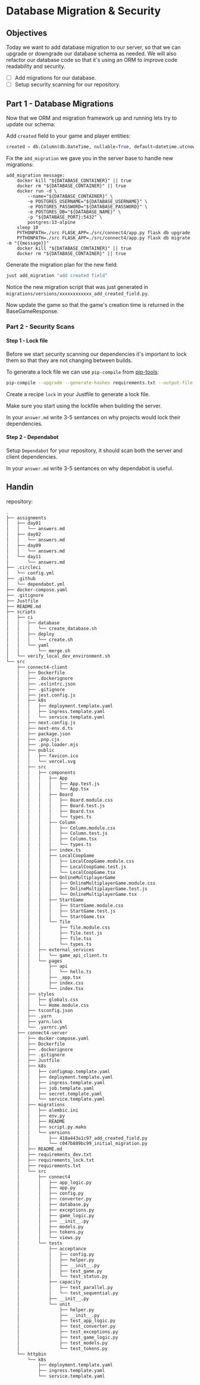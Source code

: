 # Database Migration & Security

## Objectives

Today we want to add database migration to our server, so that we can upgrade or downgrade our database schema as needed.
We will also refactor our database code so that it's using an ORM to improve code readability and security.

- [ ] Add migrations for our database.
- [ ] Setup security scanning for our repository.

## Part 1 - Database Migrations

Now that we ORM and migration framework up and running lets try to update our schema:

Add `created` field to your game and player entities:

~~~python
created = db.Column(db.DateTime, nullable=True, default=datetime.utcnow)
~~~

Fix the `add_migration` we gave you in the server base to handle new migrations:

~~~Justfile
add_migration message:
    docker kill "${DATABASE_CONTAINER}" || true
    docker rm "${DATABASE_CONTAINER}" || true
    docker run -d \
        --name="${DATABASE_CONTAINER}" \
        -e POSTGRES_USERNAME="${DATABASE_USERNAME}" \
        -e POSTGRES_PASSWORD="${DATABASE_PASSWORD}" \
        -e POSTGRES_DB="${DATABASE_NAME}" \
        -p "${DATABASE_PORT}:5432" \
        postgres:13-alpine
    sleep 10
    PYTHONPATH=./src FLASK_APP=./src/connect4/app.py flask db upgrade
    PYTHONPATH=./src FLASK_APP=./src/connect4/app.py flask db migrate -m "{{message}}"
    docker kill "${DATABASE_CONTAINER}" || true
    docker rm "${DATABASE_CONTAINER}" || true
~~~

Generate the migration plan for the new field:

~~~bash
just add_migration "add created field"
~~~

Notice the new migration script that was just generated in `migrations/versions/xxxxxxxxxxxx_add_created_field.py`.

Now update the game so that the game's creation time is returned in the BaseGameResponse.

### Part 2 - Security Scans

#### Step 1 - Lock file

Before we start security scanning our dependencies it's important to lock them so that they are not
changing between builds.

To generate a lock file we can use `pip-compile` from [pip-tools](https://pypi.org/project/pip-tools/):

~~~bash
pip-compile --upgrade --generate-hashes requirements.txt --output-file requirements_lock.txt
~~~

Create a recipe `lock` in your Justfile to generate a lock file.

Make sure you start using the lockfile when building the server.

In your `answer.md` write 3-5 sentances on why projects would lock their dependencies.

#### Step 2 - Dependabot

Setup `Dependabot` for your repository, it should scan both the server and client dependencies.

In your `answer.md` write 3-5 sentances on why dependabot is useful.

## Handin

repository:

~~~bash
.
├── assignments
│   ├── day01
│   │   └── answers.md
│   ├── day02
│   │   └── answers.md
│   ├── day09
│   │   └── answers.md
│   └── day11
│       └── answers.md
├── .circleci
│   └── config.yml
├── .github
│   └── dependabot.yml
├── docker-compose.yaml
├── .gitignore
├── Justfile
├── README.md
├── scripts
│   ├── ci
│   │   ├── database
│   │   │   └── create_database.sh
│   │   ├── deploy
│   │   │   └── create.sh
│   │   └── yaml
│   │       └── merge.sh
│   └── verify_local_dev_environment.sh
└── src
    ├── connect4-client
    │   ├── Dockerfile
    │   ├── .dockerignore
    │   ├── .eslintrc.json
    │   ├── .gitignore
    │   ├── jest.config.js
    │   ├── k8s
    │   │   ├── deployment.template.yaml
    │   │   ├── ingress.template.yaml
    │   │   └── service.template.yaml
    │   ├── next.config.js
    │   ├── next-env.d.ts
    │   ├── package.json
    │   ├── .pnp.cjs
    │   ├── .pnp.loader.mjs
    │   ├── public
    │   │   ├── favicon.ico
    │   │   └── vercel.svg
    │   ├── src
    │   │   ├── components
    │   │   │   ├── App
    │   │   │   │   ├── App.test.js
    │   │   │   │   └── App.tsx
    │   │   │   ├── Board
    │   │   │   │   ├── Board.module.css
    │   │   │   │   ├── Board.test.js
    │   │   │   │   ├── Board.tsx
    │   │   │   │   └── types.ts
    │   │   │   ├── Column
    │   │   │   │   ├── Column.module.css
    │   │   │   │   ├── Column.test.js
    │   │   │   │   ├── Column.tsx
    │   │   │   │   └── types.ts
    │   │   │   ├── index.ts
    │   │   │   ├── LocalCoopGame
    │   │   │   │   ├── LocalCoopGame.module.css
    │   │   │   │   ├── LocalCoopGame.test.js
    │   │   │   │   └── LocalCoopGame.tsx
    │   │   │   ├── OnlineMultiplayerGame
    │   │   │   │   ├── OnlineMultiplayerGame.module.css
    │   │   │   │   ├── OnlineMultiplayerGame.test.js
    │   │   │   │   └── OnlineMultiplayerGame.tsx
    │   │   │   ├── StartGame
    │   │   │   │   ├── StartGame.module.css
    │   │   │   │   ├── StartGame.test.js
    │   │   │   │   └── StartGame.tsx
    │   │   │   └── Tile
    │   │   │       ├── Tile.module.css
    │   │   │       ├── Tile.test.js
    │   │   │       ├── Tile.tsx
    │   │   │       └── types.ts
    │   │   ├── external_services
    │   │   │   └── game_api_client.ts
    │   │   └── pages
    │   │       ├── api
    │   │       │   └── hello.ts
    │   │       ├── _app.tsx
    │   │       ├── index.css
    │   │       └── index.tsx
    │   ├── styles
    │   │   ├── globals.css
    │   │   └── Home.module.css
    │   ├── tsconfig.json
    │   ├── .yarn
    │   ├── yarn.lock
    │   └── .yarnrc.yml
    ├── connect4-server
    │   ├── docker-compose.yaml
    │   ├── Dockerfile
    │   ├── .dockerignore
    │   ├── .gitignore
    │   ├── Justfile
    │   ├── k8s
    │   │   ├── configmap.template.yaml
    │   │   ├── deployment.template.yaml
    │   │   ├── ingress.template.yaml
    │   │   ├── job.template.yaml
    │   │   ├── secret.template.yaml
    │   │   └── service.template.yaml
    │   ├── migrations
    │   │   ├── alembic.ini
    │   │   ├── env.py
    │   │   ├── README
    │   │   ├── script.py.mako
    │   │   └── versions
    │   │       ├── 418a443a1c97_add_created_field.py
    │   │       └── c047b889bc99_initial_migration.py
    │   ├── README.md
    │   ├── requirements_dev.txt
    │   ├── requirements_lock.txt
    │   ├── requirements.txt
    │   └── src
    │       ├── connect4
    │       │   ├── app_logic.py
    │       │   ├── app.py
    │       │   ├── config.py
    │       │   ├── converter.py
    │       │   ├── database.py
    │       │   ├── exceptions.py
    │       │   ├── game_logic.py
    │       │   ├── __init__.py
    │       │   ├── models.py
    │       │   ├── tokens.py
    │       │   └── views.py
    │       └── tests
    │           ├── acceptance
    │           │   ├── config.py
    │           │   ├── helper.py
    │           │   ├── __init__.py
    │           │   ├── test_game.py
    │           │   └── test_status.py
    │           ├── capacity
    │           │   ├── test_parallel.py
    │           │   └── test_sequential.py
    │           ├── __init__.py
    │           └── unit
    │               ├── helper.py
    │               ├── __init__.py
    │               ├── test_app_logic.py
    │               ├── test_converter.py
    │               ├── test_exceptions.py
    │               ├── test_game_logic.py
    │               ├── test_models.py
    │               └── test_tokens.py
    └── httpbin
        └── k8s
            ├── deployment.template.yaml
            ├── ingress.template.yaml
            └── service.template.yaml
~~~
